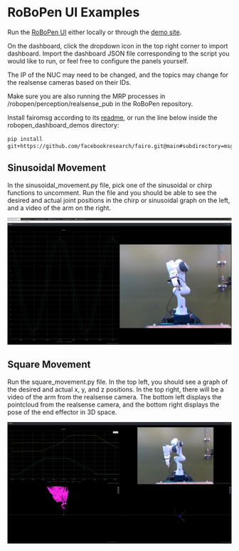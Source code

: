 # RoBoPen UI Examples

Run the [RoBoPen UI](https://github.com/fairinternal/robopen) either locally or through the [demo site](https://robopen.dev.metademolab.com/).

On the dashboard, click the dropdown icon in the top right corner to import dashboard. Import the dashboard JSON file corresponding to the script you would like to run, or feel free to configure the panels yourself.

The IP of the NUC may need to be changed, and the topics may change for the realsense cameras based on their IDs. 

Make sure you are also running the MRP processes in /robopen/perception/realsense_pub in the RoBoPen repository.

Install fairomsg according to its [readme](https://github.com/facebookresearch/fairo/tree/main/msg), or run the line below inside the robopen_dashboard_demos directory:
```
pip install git+https://github.com/facebookresearch/fairo.git@main#subdirectory=msg
```


## Sinusoidal Movement

In the sinusoidal_movement.py file, pick one of the sinusoidal or chirp functions to uncomment. Run the file and you should be able to see the desired and actual joint positions in the chirp or sinusoidal graph on the left, and a video of the arm on the right.

![Example Sinusoid](readme_images/example_sin_wave.png)


## Square Movement

Run the square_movement.py file. In the top left, you should see a graph of the desired and actual x, y, and z positions. In the top right, there will be a video of the arm from the realsense camera. The bottom left displays the pointcloud from the realsense camera, and the bottom right displays the pose of the end effector in 3D space.

![Example Square](readme_images/example_square.png)